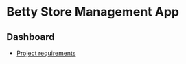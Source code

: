 # Betty Store Management App

## Dashboard
- [Project requirements](https://github.com/joshuaadu/betty-store/blob/main/dashboard/project-requirements.md)
